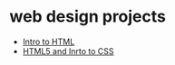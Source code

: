 # web design projects
<ul>
<li><a href="intro_HTML/index.html" target="_blank">Intro to HTML</a></li>
<li><a href="html5_css/index.html" target="_blank">HTML5 and Inrto to CSS</a></li>

</ul>
